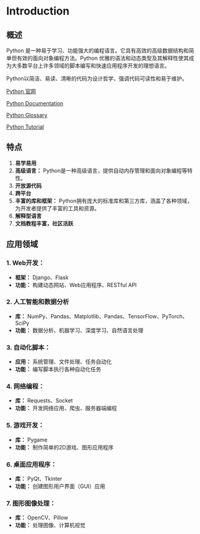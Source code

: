 # Introduction

## 概述

Python 是一种易于学习、功能强大的编程语言。它具有高效的高级数据结构和简单但有效的面向对象编程方法。Python 优雅的语法和动态类型及其解释性使其成为大多数平台上许多领域的脚本编写和快速应用程序开发的理想语言。

Python以简洁、易读、清晰的代码为设计哲学，强调代码可读性和易于维护。

[Python 官网](https://www.python.org/)

[Python Documentation](https://docs.python.org/3/index.html)

[Python Glossary](https://docs.python.org/3/glossary.html)

[Python Tutorial](https://docs.python.org/3/tutorial/index.html)

## 特点

1. **易学易用**
2. **高级语言：** Python是一种高级语言，提供自动内存管理和面向对象编程等特性。
3. **开放源代码**
4. **跨平台**
5. **丰富的库和框架：** Python拥有庞大的标准库和第三方库，涵盖了各种领域，为开发者提供了丰富的工具和资源。
6. **解释型语言**
7. **文档教程丰富，社区活跃**

## 应用领域

### 1. **Web开发：**
   - **框架：** Django、Flask
   - **功能：** 构建动态网站、Web应用程序、RESTful API

### 2. **人工智能和数据分析**
   - **库：** NumPy、Pandas、Matplotlib、Pandas、TensorFlow、PyTorch、SciPy
   - **功能：** 数据分析、机器学习、深度学习、自然语言处理

### 3. **自动化脚本：**
   - **应用：** 系统管理、文件处理、任务自动化
   - **功能：** 编写脚本执行各种自动化任务

### 4. **网络编程：**
   - **库：** Requests、Socket
   - **功能：** 开发网络应用、爬虫、服务器端编程

### 5. **游戏开发：**
   - **库：** Pygame
   - **功能：** 制作简单的2D游戏、图形应用程序

### 6. **桌面应用程序：**
   - **库：** PyQt、Tkinter
   - **功能：** 创建图形用户界面（GUI）应用

### 7. **图形图像处理：**
   - **库：** OpenCV、Pillow
   - **功能：** 处理图像、计算机视觉

